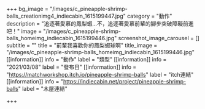 +++
bg_image = "/images/c_pineapple-shrimp-balls_creationimg4_indiecabin_1615199447.jpg"
category = "動作"
description = "追逐著愛慕的鳳梨蝦...不，追逐著愛慕前輩的腳步突破障礙前進吧！"
image = "/images/c_pineapple-shrimp-balls_homeimg_indiecabin_1615199446.jpg"
screenshot_image_carousel = []
subtitle = ""
title = "前輩我喜歡你的鳳梨蝦球啊"
title_image = "/images/c_pineapple-shrimp-balls_homeimg_indiecabin_1615199446.jpg"
[[information]]
info = "動作"
label = "類型"
[[information]]
info = "2021/03/08"
label = "發布日"
[[information]]
info = "https://matchworkshop.itch.io/pineapple-shrimp-balls"
label = "itch連結"
[[information]]
info = "https://indiecabin.net/project/pineapple-shrimp-balls"
label = "木屋連結"

+++
